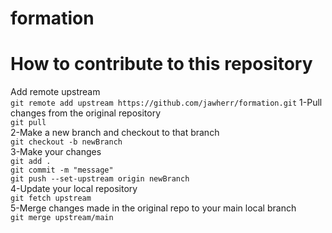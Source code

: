 # formation
# How to contribute to this repository 
Add remote upstream <br>
```git remote add upstream https://github.com/jawherr/formation.git```
1-Pull changes from the original repository <br>
```git pull``` <br>
2-Make a new branch and checkout to that branch <br>
```git checkout -b newBranch```<br>
3-Make your changes <br> 
```git add . ```<br>
```git commit -m "message"```<br>
```git push --set-upstream origin newBranch```<br>
4-Update your local repository <br>
```git fetch upstream```<br>
5-Merge changes made in the original repo to your main local branch<br>
```git merge upstream/main```<br>
